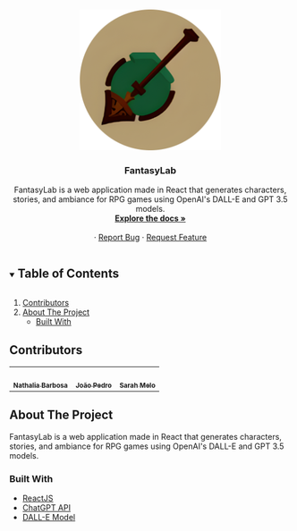 
<!-- PROJECT LOGO -->
<br />
<p align="center">
  <a href="https://github.com/github_username/repo_name">
    <img src="./my-app/public/Logo.png" alt="Logo" width="50%">
  </a>

  <h3 align="center">FantasyLab</h3>

  <p align="center">
FantasyLab is a web application made in React that generates characters, stories, and ambiance for RPG games using OpenAI's DALL-E and GPT 3.5 models.
    <br />
    <a href="https://github.com/nathaliafab/treasure-hacks-3.5"><strong>Explore the docs »</strong></a>
    <br />
    <br />
    ·
    <a href="https://github.com/nathaliafab/treasure-hacks-3.5/issues">Report Bug</a>
    ·
    <a href="https://github.com/nathaliafab/treasure-hacks-3.5/issues">Request Feature</a>
  </p>
</p>


<!-- TABLE OF CONTENTS -->
<details open="open">
  <summary><h2 style="display: inline-block">Table of Contents</h2></summary>
  <ol>
    <li><a href="#contributors">Contributors</a></li>
    <li>
      <a href="#about-the-project">About The Project</a>
      <ul>
        <li><a href="#built-with">Built With</a></li>
      </ul>
    </li>
  </ol>
</details>

## Contributors


<table width="100%">
  <tr>
<td align="center"><a href="https://github.com/nathaliafab"><img src="https://avatars.githubusercontent.com/u/74332487?v=4" width="100px;" alt=""/><br /><sub><b>Nathalia Barbosa</b></sub></a><br/></td>

<td align="center"><a href="https://github.com/jpcm2"><img src="https://avatars.githubusercontent.com/u/89039575?v=4" width="100px;" alt=""/><br /><sub><b>João Pedro</b></sub></a><br/></td>

<td align="center"><a href="https://github.com/SarahLMelo"><img src="https://avatars.githubusercontent.com/u/61260788?v=4" width="100px;" alt=""/><br /><sub><b>Sarah Melo</b></sub></a><br/></td>

</tr>
 </table>

## About The Project

FantasyLab is a web application made in React that generates characters, stories, and ambiance for RPG games using OpenAI's DALL-E and GPT 3.5 models.

### Built With

* [ ReactJS ]( https://legacy.reactjs.org/ )
* [ ChatGPT API ]( https://platform.openai.com/docs/models )
* [ DALL-E Model ]( https://openai.com/research/dall-e )
